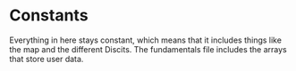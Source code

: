 <h1>Constants</h1>
<p>Everything in here stays constant, which means that it includes things like the map and the different Discits. The fundamentals file includes the arrays that store user data.</p>